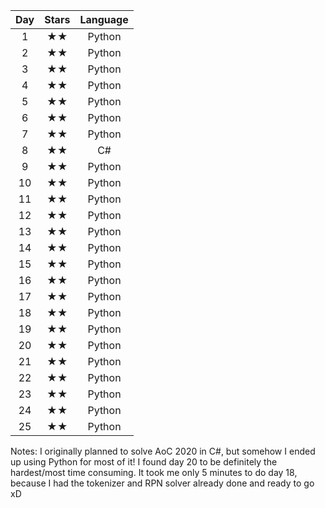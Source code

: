 Day | Stars | Language
:-: | :-: | :-:
 1 | ★★ | Python
 2 | ★★ | Python
 3 | ★★ | Python
 4 | ★★ | Python
 5 | ★★ | Python
 6 | ★★ | Python
 7 | ★★ | Python
 8 | ★★ | C#
 9 | ★★ | Python
 10 | ★★ | Python
 11 | ★★ | Python
 12 | ★★ | Python
 13 | ★★ | Python
 14 | ★★ | Python
 15 | ★★ | Python
 16 | ★★ | Python
 17 | ★★ | Python
 18 | ★★ | Python
 19 | ★★ | Python
 20 | ★★ | Python
 21 | ★★ | Python
 22 | ★★ | Python
 23 | ★★ | Python
 24 | ★★ | Python
 25 | ★★ | Python

Notes:
I originally planned to solve AoC 2020 in C#, but somehow I ended up using Python for most of it!
I found day 20 to be definitely the hardest/most time consuming.
It took me only 5 minutes to do day 18, because I had the tokenizer and RPN solver already done and ready to go xD
